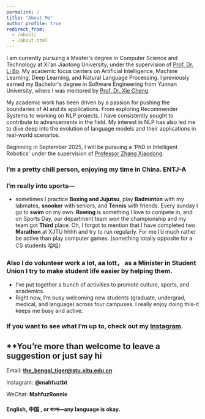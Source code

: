 ```yaml
---
permalink: /
title: "About Me"
author_profile: true
redirect_from: 
  - /about/
  - /about.html
---
```


I am currently pursuing a Master's degree in Computer Science and Technology at Xi'an Jiaotong University, under the supervision of [Prof. Dr. Li Bo](https://gr.xjtu.edu.cn/web/boblee/2). My academic focus centers on Artificial Intelligence, Machine Learning, Deep Learning, and Natural Language Processing. I previously earned my Bachelor's degree in Software Engineering from Yunnan University, where I was mentored by  [Prof. Dr. Xie Cheng](http://www.sei.ynu.edu.cn/info/1023/1166.htm).<br/>

My academic work has been driven by a passion for pushing the boundaries of AI and its applications. From exploring Recommender Systems to working on NLP projects, I have consistently sought to contribute to advancements in the field. My interest in NLP has also led me to dive deep into the evolution of language models and their applications in real-world scenarios.<br/>

Beginning in September 2025, I will be pursuing a 'PhD in Intelligent Robotics' under the supervision of [Professor Zhang Xiaodong](https://gr.xjtu.edu.cn/en/web/amct).



### I’m a pretty chill person, enjoying my time in China. ENTJ-A
### I’m really into sports—
- sometimes I practice **Boxing and Jujutsu**, play **Badminton** with my labmates, **snooker** with seniors, and **Tennis** with friends. Every sunday I go to **swim** on my own. **Rowing** is something I love to compete in, and on Sports Day, our department team won the championship and my team got **Third** place. Oh, I forgot to mention that I have completed two **Marathon** at XJTU hhhh and try to run regularly. For me I’d much rather be active than play computer games. (something totally opposite for a CS students 哈哈）

### Also I do volunteer work a lot, aa lott， as a Minister in Student Union I try to make student life easier by helping them. 
- I’ve put together a bunch of activities to promote culture, sports, and academics. 
- Right now, I’m busy welcoming new students (graduate, undergrad, medical, and language) across four campuses. I really enjoy doing this-it keeps me busy and active.

### If you want to see what I’m up to, check out my [Instagram](https://www.instagram.com/zoey_chen17/).

## **You’re more than welcome to leave a suggestion or just say hi
Email: **the_bengal_tiger@stu.xjtu.edu.cn** 

Instagram: **@mahfuztbt**

WeChat: **MahfuzRonnie**

#### English, 中国 , or বাংলা—any language is okay.

